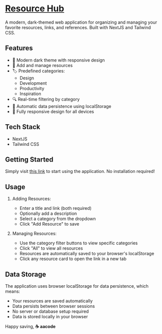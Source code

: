 # [Resource Hub](https://resources-aacode.vercel.app/)

A modern, dark-themed web application for organizing and managing your favorite resources, links, and references. Built with NextJS and Tailwind CSS.

<!-- > [Live Preview](https://resources-aacode.vercel.app/) -->

## Features

- 🎨 Modern dark theme with responsive design
- 📝 Add and manage resources
- 🏷️ Predefined categories:
  - Design
  - Development
  - Productivity
  - Inspiration
- 🔍 Real-time filtering by category
- 💾 Automatic data persistence using localStorage
- 📱 Fully responsive design for all devices

## Tech Stack

- NextJS
- Tailwind CSS

## Getting Started

Simply visit [this link](https://resources-aacode.vercel.app/) to start using the application. No installation required!

<!-- For developers who want to run locally:
1. Clone the repository:
```bash
git clone <your-repo-url>
cd resources
```

2. Install dependencies:
```bash
npm install
```

3. Run the development server:
```bash
npm run dev
```

4. Open [http://localhost:3000](http://localhost:3000) in your browser.
-->

## Usage

1. Adding Resources:

   - Enter a title and link (both required)
   - Optionally add a description
   - Select a category from the dropdown
   - Click "Add Resource" to save

2. Managing Resources:
   - Use the category filter buttons to view specific categories
   - Click "All" to view all resources
   - Resources are automatically saved to your browser's localStorage
   - Click any resource card to open the link in a new tab

## Data Storage

The application uses browser localStorage for data persistence, which means:

- Your resources are saved automatically
- Data persists between browser sessions
- No server or database setup required
- Data is stored locally in your browser


 Happy saving, **☕️ aacode**